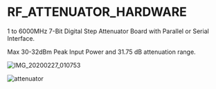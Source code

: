 # RF_ATTENUATOR_HARDWARE

1 to 6000MHz 7-Bit Digital Step Attenuator Board with Parallel or Serial Interface.

Max 30-32dBm Peak Input Power and 31.75 dB attenuation range.

![IMG_20200227_010753](https://user-images.githubusercontent.com/61315249/75392826-e3339480-58fd-11ea-86fe-f93486407bf7.jpg)

![attenuator](https://user-images.githubusercontent.com/61315249/82240399-08570280-9943-11ea-9322-a090e17565aa.png)

